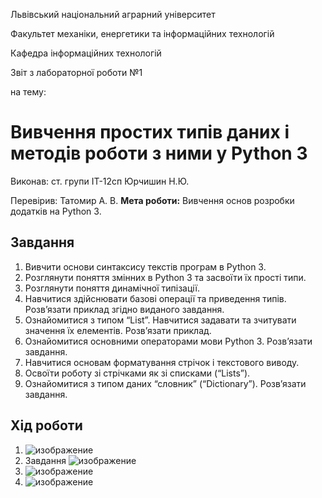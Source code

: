 Львівський національний аграрний університет

Факультет механіки, енергетики та інформаційних технологій

Кафедра інформаційних технологій

Звіт з лабораторної роботи №1

на тему: 

# Вивчення простих типів даних і методів роботи з ними у Python 3

Виконав: ст. групи ІТ-12сп Юрчишин Н.Ю.

Перевірив: Татомир А. В.
**Мета роботи:** Вивчення основ розробки додатків на Python 3.
## Завдання 
1. Вивчити основи синтаксису текстів програм в Python 3.
2. Розглянути поняття змінних в Python 3 та засвоїти їх прості типи.
3. Розглянути поняття динамічної типізації.
4. Навчитися здійснювати базові операції та приведення типів. Розв’язати
приклад згідно виданого завдання.
5. Ознайомитися з типом “List”. Навчитися задавати та зчитувати значення
їх елементів. Розв’язати приклад.
6. Ознайомитися основними операторами мови Python 3. Розв’язати
завдання.
7. Навчитися основам форматування стрічок і текстового виводу.
8. Освоїти роботу зі стрічками як зі списками (“Lists”).
9. Ознайомитися з типом даних “словник” (“Dictionary”). Розв’язати
завдання.
## Хід роботи
1. ![изображение](https://user-images.githubusercontent.com/101549330/158231968-f18e81ce-135e-40bc-85b7-5fe78e4e6e38.png)
4. Завдання
![изображение](https://user-images.githubusercontent.com/101549330/158233514-56e987ce-048e-41f8-b619-39e2de3d48b5.png)
5. ![изображение](https://user-images.githubusercontent.com/101549330/158236452-2828f630-ad24-432a-84b9-6bb408e99656.png)
6. ![изображение](https://user-images.githubusercontent.com/101549330/158236967-e620f404-96a6-4e2e-8dcb-7828a8e1373f.png)
